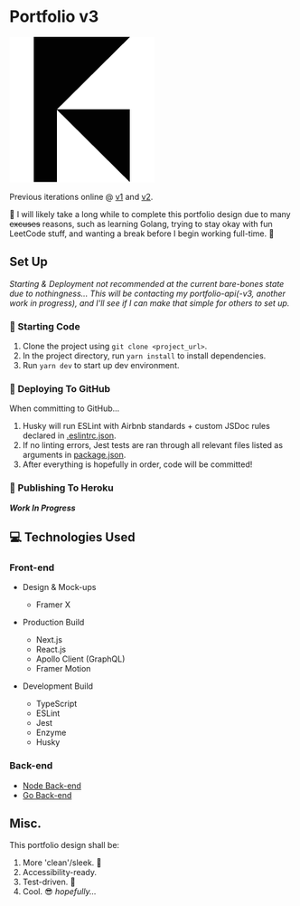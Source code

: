 # Portfolio v3
![Fabian Gonzalez's portfolio logo](./public/logo/blkArtboard%201@0.5x.png)

Previous iterations online @ [v1](https://infocus7.github.io/) and [v2](https://fabianswe.com/). 

🔺 I will likely take a long while to complete this portfolio design due to many ~~excuses~~ reasons, such as 
learning Golang, trying to stay okay with fun LeetCode stuff, and wanting a break before I begin working full-time. 🔺

## Set Up
_Starting & Deployment not recommended at the current bare-bones state due to nothingness..._
_This will be contacting my portfolio-api(-v3, another work in progress), and I'll see if I can make that simple for
others to set up._

### 🏃 Starting Code
1) Clone the project using ```git clone <project_url>```.
2) In the project directory, run ```yarn install``` to install dependencies.
3) Run ```yarn dev``` to start up dev environment.

### 💾 Deploying To GitHub
When committing to GitHub...
1) Husky will run ESLint with Airbnb standards + custom JSDoc rules declared in
[.eslintrc.json](./.eslintrc.json).
2) If no linting errors, Jest tests are ran through all relevant files listed as arguments in 
[package.json](./package.json).
3) After everything is hopefully in order, code will be committed!

### 🚀 Publishing To Heroku
_**Work In Progress**_

## 💻 Technologies Used
### Front-end
* Design & Mock-ups
    * Framer X

* Production Build
    * Next.js
    * React.js
    * Apollo Client (GraphQL)
    * Framer Motion
    
* Development Build
    * TypeScript
    * ESLint
    * Jest
    * Enzyme
    * Husky

### Back-end
* [Node Back-end](https://github.com/inFocus7/portfolio-api-v3node)
* [Go Back-end](https://github.com/inFocus7/portfolio-api-v3go)

## Misc.
This portfolio design shall be:
1) More 'clean'/sleek. 🧹
2) Accessibility-ready.
3) Test-driven. 🧪
5) Cool. 😎 _hopefully..._
